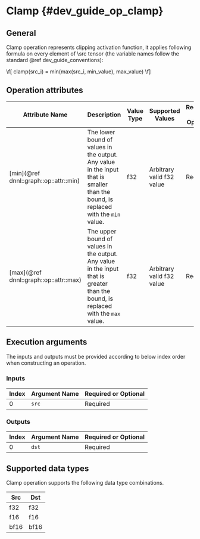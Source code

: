 Clamp {#dev_guide_op_clamp}
===========================

## General
 
Clamp operation represents clipping activation function, it applies following 
formula on every element of \src tensor (the variable names follow the standard 
@ref dev_guide_conventions):

\f[ clamp(src_i) = min(max(src_i, min\_value), max\_value) \f]

## Operation attributes

Attribute Name | Description | Value Type | Supported Values | Required or Optional
-- | -- | -- | -- | --
[min](@ref dnnl::graph::op::attr::min) | The lower bound of values in the output. Any value in the input that is smaller than the bound, is replaced with the `min` value. | f32 | Arbitrary valid f32 value | Required
[max](@ref dnnl::graph::op::attr::max) | The upper bound of values in the output. Any value in the input that is greater than the bound, is replaced with the `max` value. | f32 | Arbitrary valid f32 value | Required

## Execution arguments

The inputs and outputs must be provided according to below index order when
constructing an operation.

### Inputs

Index | Argument Name | Required or Optional
-- | -- | --
0 | `src` | Required

### Outputs

Index | Argument Name | Required or Optional
-- | -- | --
0 | `dst` | Required

## Supported data types

Clamp operation supports the following data type combinations.

Src | Dst
-- | --
f32 | f32
f16 | f16
bf16 | bf16